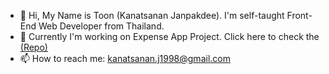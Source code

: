- 👋 Hi, My Name is Toon (Kanatsanan Janpakdee). I'm self-taught Front-End Web Developer from Thailand.
- 👀 Currently I'm working on Expense App Project. Click here to check the [(Repo)](https://github.com/kanatsanan6/expense-app)
- 📫 How to reach me: kanatsanan.j1998@gmail.com

<!---
kanatsanan6/kanatsanan6 is a ✨ special ✨ repository because its `README.md` (this file) appears on your GitHub profile.
You can click the Preview link to take a look at your changes.
--->
